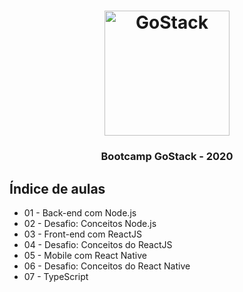 <h1 align="center">
    <img alt="GoStack" src="https://rocketseat-cdn.s3-sa-east-1.amazonaws.com/bootcamp-header.png" width="200px" />
</h1>

<h3 align="center">
  Bootcamp GoStack - 2020
</h3>

## Índice de aulas

- 01 - Back-end com Node.js
- 02 - Desafio: Conceitos Node.js
- 03 - Front-end com ReactJS
- 04 - Desafio: Conceitos do ReactJS
- 05 - Mobile com React Native
- 06 - Desafio: Conceitos do React Native
- 07 - TypeScript
